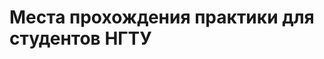 # Места прохождения практики для студентов НГТУ
 <html>
 <head>
 <meta http-equiv='Content-Type' content='text/html; charset=utf8'>
 <link rel="stylesheet" href="http://sergey-oganesyan.ru/wp-content/uploads/2014/01/stylepromer.css" type="text/css" />
 <title>Всплывающее окно на javascript - Seo блог sergey-oganesyan.ru</title>
 <style type="text/css">
 	
 	#wrap{
 		display: none;
 		opacity: 0.8;
 		position: fixed;
 		left: 0;
 		right: 0;
 		top: 0;
 		bottom: 0;
 		padding: 16px;
 		background-color: rgba(1, 1, 1, 0.725);
 		z-index: 100;
 		overflow: auto;
 	}
 	
 	#window{
 		width: 400px;
 		height: 400px;
 		margin: 50px auto;
 		display: none;
 		background: #fff;
 		z-index: 200;
 		position: fixed;
 		left: 0;
 		right: 0;
 		top: 0;
 		bottom: 0;
 		padding: 16px;
 	}
 	
 	.close{
 		margin-left: 364px;
 		margin-top: 4px;
 		cursor: pointer;
 	}
 	
 </style>
 </head>
 <body>
 		<script type="text/javascript">
 
 					//Функция показа
 			function show(state){
 
 					document.getElementById('window').style.display = state;			
 					document.getElementById('wrap').style.display = state; 			
 			}
 			
 		</script>
 					<!-- Задний прозрачный фон-->
 		<div onclick="show('none')" id="wrap"></div>
 
 					<!-- Само окно-->
 			<div id="window">
 						
 						 <!-- Картинка крестика-->
 				<img class="close" onclick="show('none')" src="http://sergey-oganesyan.ru/wp-content/uploads/2014/01/close.png">
 					
 						<!-- Картинка ipad'a-->
 				<img  style="margin: 20px 0 0 50px;" src="http://sergey-oganesyan.ru/wp-content/uploads/2014/01/ipad.png">
 				
 			</div>
 
 		<center><button class="myButton" onclick="show('block')">Показать окно</button></center>	
    <meta charset="utf-8">
  <select><option selected> Выберите тип сортировки компаний:</option>
  <option>По наименованию факультета</option>
  <option><button class="myButton" onclick="show('block')">Показать окно</button></option>
  <option>По наименованию направления обучения</option></select>
  </body>
  </html>
